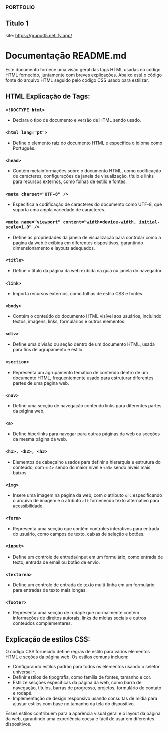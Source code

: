 ### PORTFOLIO

## Titulo 1

site: https://grupo05.netlify.app/

# Documentação README.md

Este documento fornece uma visão geral das tags HTML usadas no código HTML fornecido, juntamente com breves explicações. Abaixo está o código fonte do arquivo HTML seguido pelo código CSS usado para estilizar.

## HTML Explicação de Tags:

### `<!DOCTYPE html>`

- Declara o tipo de documento e versão de HTML sendo usado.

### `<html lang="pt">`

- Define o elemento raiz do documento HTML e especifica o idioma como Português.

### `<head>`

- Contém metainformações sobre o documento HTML, como codificação de caracteres, configurações da janela de visualização, título e links para recursos externos, como folhas de estilo e fontes.

### `<meta charset="UTF-8" />`

- Especifica a codificação de caracteres do documento como UTF-8, que suporta uma ampla variedade de caracteres.

### `<meta name="viewport" content="width=device-width, initial-scale=1.0" />`

- Define as propriedades da janela de visualização para controlar como a página da web é exibida em diferentes dispositivos, garantindo dimensionamento e layouts adequados.

### `<title>`

- Define o título da página da web exibida na guia ou janela do navegador.

### `<link>`

- Importa recursos externos, como folhas de estilo CSS e fontes.

### `<body>`

- Contém o conteúdo do documento HTML visível aos usuários, incluindo textos, imagens, links, formulários e outros elementos.

### `<div>`

- Define uma divisão ou seção dentro de um documento HTML, usada para fins de agrupamento e estilo.

### `<section>`

- Representa um agrupamento temático de conteúdo dentro de um documento HTML, frequentemente usado para estruturar diferentes partes de uma página web.

### `<nav>`

- Define uma secção de navegação contendo links para diferentes partes da página web.

### `<a>`

- Define hiperlinks para navegar para outras páginas da web ou secções da mesma página da web.

### `<h1>, <h2>, <h3>`

- Elementos de cabeçalho usados ​​para definir a hierarquia e estrutura do conteúdo, com `<h1>` sendo do maior nível e `<h3>` sendo níveis mais baixos.

### `<img>`

- Insere uma imagem na página da web, com o atributo `src` especificando o arquivo de imagem e o atributo `alt` fornecendo texto alternativo para acessibilidade.

### `<form>`

- Representa uma secção que contém controles interativos para entrada do usuário, como campos de texto, caixas de seleção e botões.

### `<input>`

- Define um controle de entrada/input em um formulário, como entrada de texto, entrada de email ou botão de envio.

### `<textarea>`

- Define um controle de entrada de texto multi-linha em um formulário para entradas de texto mais longas.

### `<footer>`

- Representa uma secção de rodapé que normalmente contém informações de direitos autorais, links de mídias sociais e outros conteúdos complementares.

## Explicação de estilos CSS:

O código CSS fornecido define regras de estilo para vários elementos HTML e seções da página web. Os estilos comuns incluem:

- Configurando estilos padrão para todos os elementos usando o seletor universal `*`.
- Definir estilos de tipografia, como família de fontes, tamanho e cor.
- Estilize secções específicas da página da web, como barra de navegação, títulos, barras de progresso, projetos, formulário de contato e rodapé.
- Implementação de design responsivo usando consultas de mídia para ajustar estilos com base no tamanho da tela do dispositivo.

Esses estilos contribuem para a aparência visual geral e o layout da página da web, garantindo uma experiência coesa e fácil de usar em diferentes dispositivos.
